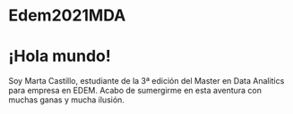 # Edem2021MDA
# ¡Hola mundo!
Soy Marta Castillo, estudiante de la 3ª edición del Master en Data Analitics para empresa en EDEM. Acabo de sumergirme en esta aventura con muchas ganas y mucha ilusión. 

